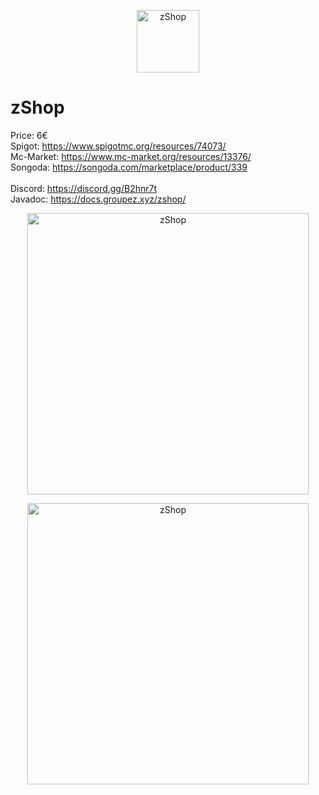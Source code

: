 <p align="center"><img src="https://img.groupez.xyz/zshop/shop.png" width="100" alt="zShop"></p>

# zShop

Price: 6€<br>
Spigot: https://www.spigotmc.org/resources/74073/ <br>
Mc-Market: https://www.mc-market.org/resources/13376/ <br>
Songoda: https://songoda.com/marketplace/product/339 <br>
<br>
Discord: https://discord.gg/B2hnr7t<br>
Javadoc: https://docs.groupez.xyz/zshop/

<p align="center"><img src="https://img.groupez.xyz/zshop/img1.png" width="450" alt="zShop"></p>
<p align="center"><img src="https://img.groupez.xyz/zshop/buy.png" width="450" alt="zShop"></p>
